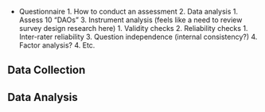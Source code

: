 - Questionnaire
      1. How to conduct an assessment
   2. Data analysis
      1. Assess 10 “DAOs”
   3. Instrument analysis (feels like a need to review survey design research here)
      1. Validity checks
      2. Reliability checks
         1. Inter-rater reliability
      3. Question independence (internal consistency?)
      4. Factor analysis?
   4. Etc.

## Data Collection 


## Data Analysis